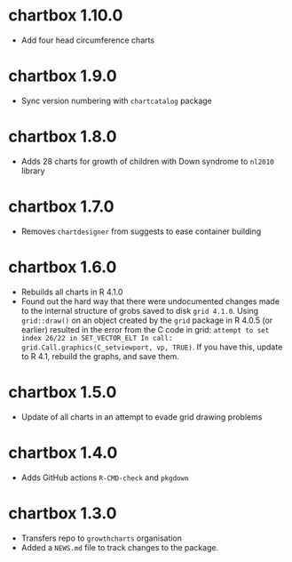 # chartbox 1.10.0

* Add four head circumference charts

# chartbox 1.9.0

* Sync version numbering with `chartcatalog` package

# chartbox 1.8.0

* Adds 28 charts for growth of children with Down syndrome to `nl2010` library

# chartbox 1.7.0

* Removes `chartdesigner` from suggests to ease container building

# chartbox 1.6.0

* Rebuilds all charts in R 4.1.0
* Found out the hard way that there were undocumented changes made to the internal structure of grobs saved to disk `grid 4.1.0`. Using `grid::draw()` on an object created by the `grid` package in R 4.0.5 (or earlier) resulted in the error from the C code in grid: `attempt to set index 26/22 in SET_VECTOR_ELT In call: grid.Call.graphics(C_setviewport, vp, TRUE)`. If you have this, update to R 4.1, rebuild the graphs, and save them.

# chartbox 1.5.0

* Update of all charts in an attempt to evade grid drawing problems

# chartbox 1.4.0

* Adds GitHub actions `R-CMD-check` and `pkgdown`

# chartbox 1.3.0

* Transfers repo to `growthcharts` organisation
* Added a `NEWS.md` file to track changes to the package.
